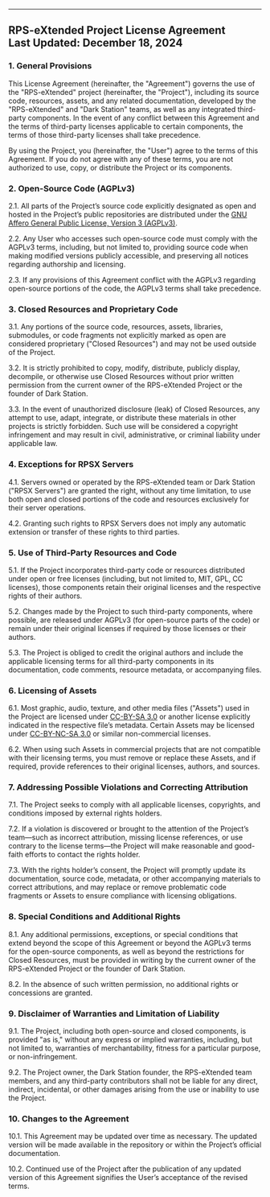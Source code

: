 -----------------------------------------------
**RPS-eXtended Project License Agreement**  
**Last Updated: December 18, 2024**  
-----------------------------------------------

### 1. General Provisions  
This License Agreement (hereinafter, the "Agreement") governs the use of the "RPS-eXtended" project (hereinafter, the "Project"), including its source code, resources, assets, and any related documentation, developed by the "RPS-eXtended" and "Dark Station" teams, as well as any integrated third-party components. In the event of any conflict between this Agreement and the terms of third-party licenses applicable to certain components, the terms of those third-party licenses shall take precedence.

By using the Project, you (hereinafter, the "User") agree to the terms of this Agreement. If you do not agree with any of these terms, you are not authorized to use, copy, or distribute the Project or its components.

### 2. Open-Source Code (AGPLv3)  
2.1. All parts of the Project’s source code explicitly designated as open and hosted in the Project’s public repositories are distributed under the [GNU Affero General Public License, Version 3 (AGPLv3)](https://www.gnu.org/licenses/agpl-3.0.html).

2.2. Any User who accesses such open-source code must comply with the AGPLv3 terms, including, but not limited to, providing source code when making modified versions publicly accessible, and preserving all notices regarding authorship and licensing.

2.3. If any provisions of this Agreement conflict with the AGPLv3 regarding open-source portions of the code, the AGPLv3 terms shall take precedence.

### 3. Closed Resources and Proprietary Code  
3.1. Any portions of the source code, resources, assets, libraries, submodules, or code fragments not explicitly marked as open are considered proprietary ("Closed Resources") and may not be used outside of the Project.

3.2. It is strictly prohibited to copy, modify, distribute, publicly display, decompile, or otherwise use Closed Resources without prior written permission from the current owner of the RPS-eXtended Project or the founder of Dark Station.

3.3. In the event of unauthorized disclosure (leak) of Closed Resources, any attempt to use, adapt, integrate, or distribute these materials in other projects is strictly forbidden. Such use will be considered a copyright infringement and may result in civil, administrative, or criminal liability under applicable law.

### 4. Exceptions for RPSX Servers  
4.1. Servers owned or operated by the RPS-eXtended team or Dark Station ("RPSX Servers") are granted the right, without any time limitation, to use both open and closed portions of the code and resources exclusively for their server operations.

4.2. Granting such rights to RPSX Servers does not imply any automatic extension or transfer of these rights to third parties.

### 5. Use of Third-Party Resources and Code  
5.1. If the Project incorporates third-party code or resources distributed under open or free licenses (including, but not limited to, MIT, GPL, CC licenses), those components retain their original licenses and the respective rights of their authors.

5.2. Changes made by the Project to such third-party components, where possible, are released under AGPLv3 (for open-source parts of the code) or remain under their original licenses if required by those licenses or their authors.

5.3. The Project is obliged to credit the original authors and include the applicable licensing terms for all third-party components in its documentation, code comments, resource metadata, or accompanying files.

### 6. Licensing of Assets  
6.1. Most graphic, audio, texture, and other media files ("Assets") used in the Project are licensed under [CC-BY-SA 3.0](https://creativecommons.org/licenses/by-sa/3.0/) or another license explicitly indicated in the respective file’s metadata. Certain Assets may be licensed under [CC-BY-NC-SA 3.0](https://creativecommons.org/licenses/by-nc-sa/3.0/) or similar non-commercial licenses.

6.2. When using such Assets in commercial projects that are not compatible with their licensing terms, you must remove or replace these Assets, and if required, provide references to their original licenses, authors, and sources.

### 7. Addressing Possible Violations and Correcting Attribution  
7.1. The Project seeks to comply with all applicable licenses, copyrights, and conditions imposed by external rights holders.

7.2. If a violation is discovered or brought to the attention of the Project’s team—such as incorrect attribution, missing license references, or use contrary to the license terms—the Project will make reasonable and good-faith efforts to contact the rights holder.

7.3. With the rights holder’s consent, the Project will promptly update its documentation, source code, metadata, or other accompanying materials to correct attributions, and may replace or remove problematic code fragments or Assets to ensure compliance with licensing obligations.

### 8. Special Conditions and Additional Rights  
8.1. Any additional permissions, exceptions, or special conditions that extend beyond the scope of this Agreement or beyond the AGPLv3 terms for the open-source components, as well as beyond the restrictions for Closed Resources, must be provided in writing by the current owner of the RPS-eXtended Project or the founder of Dark Station.

8.2. In the absence of such written permission, no additional rights or concessions are granted.

### 9. Disclaimer of Warranties and Limitation of Liability  
9.1. The Project, including both open-source and closed components, is provided "as is," without any express or implied warranties, including, but not limited to, warranties of merchantability, fitness for a particular purpose, or non-infringement.

9.2. The Project owner, the Dark Station founder, the RPS-eXtended team members, and any third-party contributors shall not be liable for any direct, indirect, incidental, or other damages arising from the use or inability to use the Project.

### 10. Changes to the Agreement  
10.1. This Agreement may be updated over time as necessary. The updated version will be made available in the repository or within the Project’s official documentation.

10.2. Continued use of the Project after the publication of any updated version of this Agreement signifies the User’s acceptance of the revised terms.